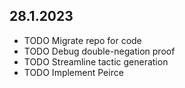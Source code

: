 ## 28.1.2023
- TODO Migrate repo for code
- TODO Debug double-negation proof
- TODO Streamline tactic generation
- TODO Implement Peirce
